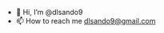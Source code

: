 - 👋 Hi, I’m @dlsando9
- 📫 How to reach me dlsando9@gmail.com

<!---
dlsando9/dlsando9 is a ✨ special ✨ repository because its `README.md` (this file) appears on your GitHub profile.
You can click the Preview link to take a look at your changes.
--->
